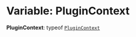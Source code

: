 # Variable: PluginContext

**PluginContext**: typeof [`PluginContext`](/auto-docs/playground-react/variables/PluginContext-1.md)
